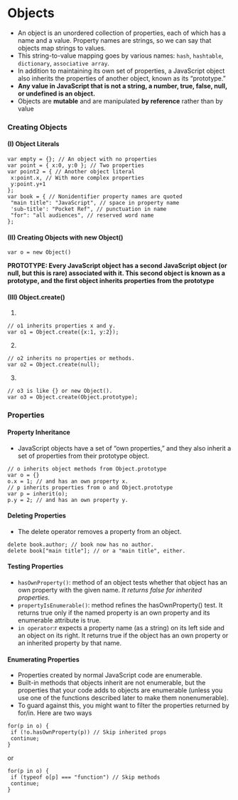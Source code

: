 # Objects
- An object is an unordered collection of properties, each of which has a name and a value. Property names are strings, so we can say that objects map strings to values.
- This string-to-value mapping goes by various names: `hash`, `hashtable`, `dictionary`, `associative array`.
- In addition to maintaining its own set of properties, a JavaScript object also inherits the properties of another object, known as its “prototype.” 
- **Any value in JavaScript that is not a string, a number, true, false, null, or undefined is an object.**
- Objects are **mutable** and are manipulated **by reference** rather than by value

### Creating Objects
#### (I) Object Literals
```
var empty = {}; // An object with no properties
var point = { x:0, y:0 }; // Two properties
var point2 = { // Another object literal
 x:point.x, // With more complex properties
 y:point.y+1
};
var book = { // Nonidentifier property names are quoted
 "main title": "JavaScript", // space in property name
 'sub-title': "Pocket Ref", // punctuation in name
 "for": "all audiences", // reserved word name
};
```
#### (II) Creating Objects with new Object()
```
var o = new Object()
```

**PROTOTYPE: Every JavaScript object has a second JavaScript object (or null, but this is rare) associated with it. This second object is known as a prototype, and the first object inherits properties from the prototype**

#### (III) Object.create()
1.
```
// o1 inherits properties x and y.
var o1 = Object.create({x:1, y:2});
```
2.
```
// o2 inherits no properties or methods.
var o2 = Object.create(null);
```
3.
```
// o3 is like {} or new Object().
var o3 = Object.create(Object.prototype);
```

### Properties
#### Property Inheritance
- JavaScript objects have a set of “own properties,” and they also inherit a set of properties from their prototype object.
```
// o inherits object methods from Object.prototype
var o = {}
o.x = 1; // and has an own property x.
// p inherits properties from o and Object.prototype
var p = inherit(o);
p.y = 2; // and has an own property y.
```

#### Deleting Properties
- The delete operator removes a property from an object.
```
delete book.author; // book now has no author.
delete book["main title"]; // or a "main title", either.
```

#### Testing Properties
- `hasOwnProperty()`: method of an object tests whether that object has an own property with the given name. _It returns false for inherited properties._
- `propertyIsEnumerable()`: method refines the hasOwnProperty() test. It returns true only if the named property is an own
property and its enumerable attribute is true.
- `in operator`:r expects a property name (as a string) on its left side and an object on its right. It returns true if the object has
an own property or an inherited property by that name.
#### Enumerating Properties
- Properties created by normal JavaScript code are enumerable.
- Built-in methods that objects inherit are not enumerable, but the properties that your code adds to objects are enumerable (unless you use one of the functions described later to make them nonenumerable).
-  To guard against this, you might want to filter the properties returned by for/in. Here are two ways 
```
for(p in o) {
 if (!o.hasOwnProperty(p)) // Skip inherited props
 continue;
}
```

or 
```
for(p in o) {
 if (typeof o[p] === "function") // Skip methods
 continue;
}
```
